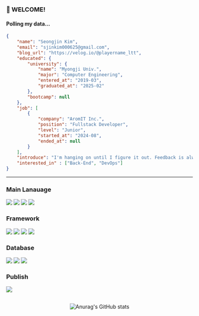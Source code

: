 <!-- info -->
### :wave: WELCOME!

#### Polling my data...

```json
{
	"name": "Seongjin Kim",
	"email": "sjinkim000625@gmail.com",
	"blog_url": "https://velog.io/@playername_ltt",
	"educated": {
		"university": {
			"name": "Myongji Univ.",
			"major": "Computer Engineering",
			"entered_at": "2019-03",
			"graduated_at": "2025-02"
		},
		"bootcamp": null
	},
	"job": [
		{
			"company": "AromIT Inc.",
			"position": "Fullstack Developer",
			"level": "Junior",
			"started_at": "2024-08",
			"ended_at": null
		}
	],
	"introduce": "I'm hanging on until I figure it out. Feedback is always welcome.",
	"interested_in" : ["Back-End", "DevOps"]
}
```

------
<!-- Language logo-->
### Main Lanauage
<img src="https://img.shields.io/badge/Java-ED8B00?style=for-the-badge&logo=openjdk&logoColor=white" /> <img src="https://img.shields.io/badge/Kotlin-7F52FF?style=for-the-badge&logo=Kotlin&logoColor=white" />  <img src="https://img.shields.io/badge/javascript-%23F7DF1E.svg?&style=for-the-badge&logo=javascript&logoColor=black" /> <img src="https://img.shields.io/badge/TypeScript-007ACC?style=for-the-badge&logo=typescript&logoColor=white" />

### Framework
<img src="https://img.shields.io/badge/SpringBoot-6DB33F?style=for-the-badge&logo=spring&logoColor=white"/> <img src="https://img.shields.io/badge/node.js-%23339933.svg?&style=for-the-badge&logo=node.js&logoColor=white" /> <img src="https://img.shields.io/badge/React-20232A?style=for-the-badge&logo=react&logoColor=61DAFB"/> <img src="https://img.shields.io/badge/Vue.js-35495E?style=for-the-badge&logo=vue.js&logoColor=4FC08D" />

### Database
<img src="https://img.shields.io/badge/MySQL-00000F?style=for-the-badge&logo=mysql&logoColor=white"/> <img src="https://img.shields.io/badge/mongodb-%2347A248.svg?&style=for-the-badge&logo=mongodb&logoColor=white" /> <img src="https://img.shields.io/badge/Oracle-F80000?style=for-the-badge&logo=Oracle&logoColor=white" />

### Publish
<img src="https://img.shields.io/badge/Amazon_AWS-FF9900?style=for-the-badge&logo=amazonaws&logoColor=white"/>


##
<div align="center">
  
<!-- most used language -->
![Anurag's GitHub stats](https://github-readme-stats.vercel.app/api?username=ksj000625&show_icons=true&theme=dracula)
  
</div>
